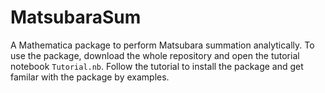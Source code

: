 # MatsubaraSum
A Mathematica package to perform Matsubara summation analytically. To use the package, download the whole repository and open the tutorial notebook ``Tutorial.nb``. Follow the tutorial to install the package and get familar with the package by examples. 

